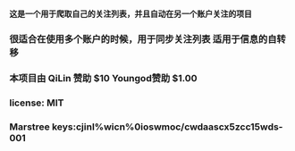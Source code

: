 #### 这是一个用于爬取自己的关注列表，并且自动在另一个账户关注的项目
### 很适合在使用多个账户的时候，用于同步关注列表 适用于信息的自转移
### 本项目由 QiLin 赞助 $10 Youngod赞助 $1.00
### license: MIT
### Marstree keys:cjinl%wicn%0ioswmoc/cwdaascx5zcc15wds-001
